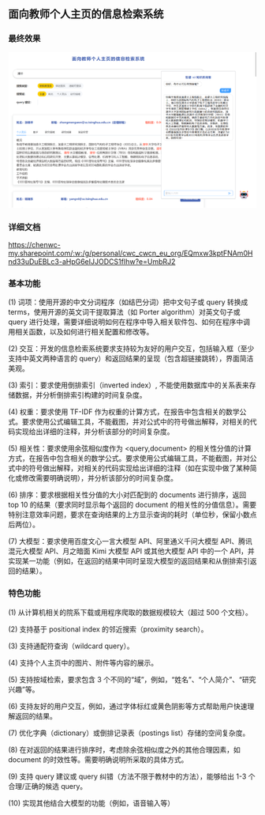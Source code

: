 ## 面向教师个人主页的信息检索系统

### 最终效果

![image-20240719000209720](https://raw.githubusercontent.com/Moriic/picture/main/image/1721318529_0.png)

### 详细文档

https://chenwc-my.sharepoint.com/:w:/g/personal/cwc_cwcn_eu_org/EQmxw3kptFNAm0Hnd33uDuEBLc3-aHpG6eIJJODCS1fIhw?e=UmbRJ2

### 基本功能

(1) 词项：使用开源的中文分词程序（如结巴分词）把中文句子或 query 转换成 terms，使用开源的英文词干提取算法（如 Porter algorithm）对英文句子或 query 进行处理，需要详细说明如何在程序中导入相关软件包、如何在程序中调用相关函数，以及如何进行相关配置和修改等。

(2) 交互：开发的信息检索系统要求支持较为友好的用户交互，包括输入框（至少支持中英文两种语言的 query）和返回结果的呈现（包含超链接跳转），界面简洁美观。

(3) 索引：要求使用倒排索引（inverted index）, 不能使用数据库中的关系表来存储数据，并分析倒排索引构建的时间复杂度。

(4) 权重：要求使用 TF-IDF 作为权重的计算方式，在报告中包含相关的数学公式。要求使用公式编辑工具，不能截图，并对公式中的符号做出解释，对相关的代码实现给出详细的注释，并分析该部分的时间复杂度。

(5) 相关性：要求使用余弦相似度作为 <query,document> 的相关性分值的计算方式，在报告中包含相关的数学公式。要求使用公式编辑工具，不能截图，并对公式中的符号做出解释，对相关的代码实现给出详细的注释（如在实现中做了某种简化或修改需要明确说明），并分析该部分的时间复杂度。

(6) 排序：要求根据相关性分值的大小对匹配到的 documents 进行排序，返回 top 10 的结果（要求同时显示每个返回的 document 的相关性的分值信息）。需要特别注意效率问题，要求在查询结果的上方显示查询的耗时（单位秒，保留小数点后两位）。

(7) 大模型：要求使用百度文心一言大模型 API、阿里通义千问大模型 API、腾讯混元大模型 API、月之暗面 Kimi 大模型 API 或其他大模型 API 中的一个 API，并实现某一功能（例如，在返回的结果中同时呈现大模型的返回结果和从倒排索引返回的结果）。

### 特色功能

(1) 从计算机相关的院系下载或用程序爬取的数据规模较大（超过 500 个文档）。

(2) 支持基于 positional index 的邻近搜索（proximity search）。

(3) 支持通配符查询（wildcard query）。

(4) 支持个人主页中的图片、附件等内容的展示。

(5) 支持按域检索，要求包含 3 个不同的“域”，例如，“姓名”、“个人简介”、“研究兴趣”等。

(6) 支持友好的用户交互，例如，通过字体标红或黄色阴影等方式帮助用户快速理解返回的结果。

(7) 优化字典（dictionary）或倒排记录表（postings list）存储的空间复杂度。

(8) 在对返回的结果进行排序时，考虑除余弦相似度之外的其他合理因素，如 document 的时效性等。需要明确说明所采取的具体方式。

(9) 支持 query 建议或 query 纠错（方法不限于教材中的方法），能够给出 1-3 个合理/正确的候选 query。

(10) 实现其他结合大模型的功能（例如，语音输入等）